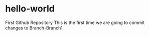 # hello-world
First Github Repository
This is the first time we are going to commit changes to Branch-Branch1

